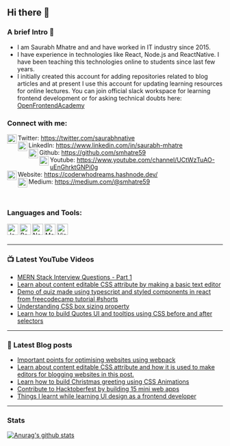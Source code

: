 ## Hi there 👋

### A brief Intro 🎩

- I am Saurabh Mhatre and and have worked in IT industry since 2015.
- I have experience in technologies like React, Node.js and ReactNative. I have been teaching this technologies online to students since last few years.
- I initially created this account for adding repositories related to blog articles and at present I use this account for updating learning resources for online lectures. You can join official slack workspace for learning frontend development or for asking technical doubts here: [OpenFrontendAcademy](https://join.slack.com/t/openfrontendacademy/shared_invite/zt-k33mgirb-QVZlozwNl7WH~~zHfKeGSQ)

### Connect with me:

<img align="left" alt="twitter | Twitter" width="22px" src="https://res.cloudinary.com/dk22rcdch/image/upload/v1618043940/social-icons/5_vdg8xg.png" />Twitter: https://twitter.com/saurabhnative  
<img align="left" alt="linkedIn | LinkedIn" width="22px" src="https://res.cloudinary.com/dk22rcdch/image/upload/v1618044080/social-icons/6_elpkjr.png" />LinkedIn: https://www.linkedin.com/in/saurabh-mhatre  
<img align="left" alt="github | Github" width="22px" src="https://res.cloudinary.com/dk22rcdch/image/upload/v1618043940/social-icons/2_rxsecc.png" />Github: https://github.com/smhatre59  
<img align="left" alt="youtube | Youtube" width="22px" src="https://res.cloudinary.com/dk22rcdch/image/upload/v1618043940/social-icons/3_gzaiwk.png" />Youtube: https://www.youtube.com/channel/UCtWzTuAO-uEnGhrktGNPi0g  
<img align="left" alt="website | Website" width="22px" src="https://res.cloudinary.com/dk22rcdch/image/upload/v1618044296/social-icons/7_huz2ns.png" />Website: https://coderwhodreams.hashnode.dev/  
<img align="left" alt="medium | Medium" width="22px" src="https://res.cloudinary.com/dk22rcdch/image/upload/v1618043940/social-icons/4_vuxftg.png" /> Medium: https://medium.com/@smhatre59

<br />

### Languages and Tools:

<img align="left" alt="JavaScript" width="26px" src="https://res.cloudinary.com/dk22rcdch/image/upload/v1618044727/social-icons/9_j9sp8d.png" />
<img align="left" alt="React" width="26px" src="https://res.cloudinary.com/dk22rcdch/image/upload/v1618044727/social-icons/8_cgeodm.png" />
<img align="left" alt="Node.js" width="26px" src="https://res.cloudinary.com/dk22rcdch/image/upload/v1618044727/social-icons/10_zckapi.png" />
<img align="left" alt="MongoDB" width="26px" src="https://res.cloudinary.com/dk22rcdch/image/upload/v1618044727/social-icons/11_qjt22r.png" />
<img align="left" alt="Visual Studio Code" width="26px" src="https://res.cloudinary.com/dk22rcdch/image/upload/v1618044727/social-icons/12_mbqvko.png" />

<br />
<br />

---

### 📺 Latest YouTube Videos

<!-- YOUTUBE:START -->
- [MERN Stack Interview Questions - Part 1](https://www.youtube.com/watch?v=Y6AoDw93bXk)
- [Learn about content editable CSS attribute by making a basic text editor](https://www.youtube.com/watch?v=qGYQdOSmiQk)
- [Demo of quiz made using typescript and styled components in react from freecodecamp tutorial #shorts](https://www.youtube.com/watch?v=esylHmoyKcI)
- [Understanding CSS box sizing property](https://www.youtube.com/watch?v=2JB1NlJ5YUc)
- [Learn how to build Quotes UI and tooltips using CSS before and after selectors](https://www.youtube.com/watch?v=5k2kDp0fbSI)
<!-- YOUTUBE:END -->

---

### 📘 Latest Blog posts

<!-- BLOG-POST-LIST:START -->

- [Important points for optimising websites using webpack](https://coderwhodreams.hashnode.dev/important-points-for-optimising-websites-using-webpack)
- [Learn about content editable CSS attribute and how it is used to make editors for blogging websites in this post.](https://coderwhodreams.hashnode.dev/learn-about-content-editable-css-attribute-and-how-it-is-used-to-make-editors-for-blogging-websites-in-this-post)
- [Learn how to build Christmas greeting using CSS Animations](https://coderwhodreams.hashnode.dev/learn-how-to-build-christmas-greeting-using-css-animations)
- [Contribute to Hacktoberfest by building 15 mini web apps](https://coderwhodreams.hashnode.dev/contribute-to-hacktoberfest-by-building-15-mini-web-apps)
- [Things I learnt while learning UI design as a frontend developer](https://coderwhodreams.hashnode.dev/things-i-learnt-while-learning-ui-design-as-a-frontend-developer)
<!-- BLOG-POST-LIST:END -->

---

### Stats

[![Anurag's github stats](https://github-readme-stats.vercel.app/api?username=codeclassifiers)](https://github.com/anuraghazra/github-readme-stats&show_icons=true)

